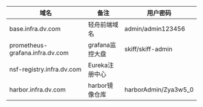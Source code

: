 | 域名                            | 备注            | 用户密码             |
| ------------------------------- | --------------- | -------------------- |
| base.infra.dv.com               | 轻舟前端域名    | admin/admin123456    |
| prometheus-grafana.infra.dv.com | grafana监控大盘 | skiff/skiff-admin    |
| nsf-registry.infra.dv.com       | Eureka注册中心  |                      |
| harbor.infra.dv.com             | harbor镜像仓库  | harborAdmin/Zya3w5_0 |

